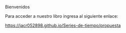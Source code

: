 Bienvenidos

Para acceder a nuestro libro ingresa al siguiente enlace:

https://jacr052898.github.io/Series-de-tiempo/propuesta
